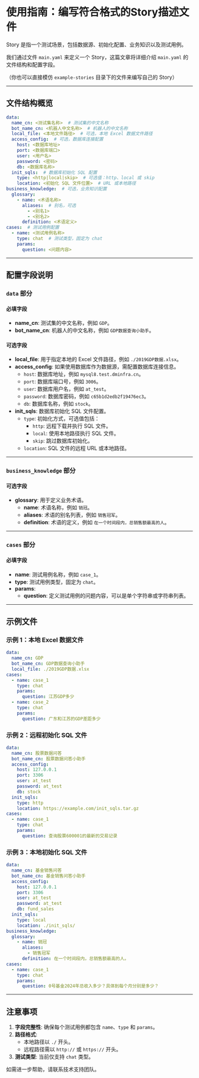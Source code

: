 # 使用指南：编写符合格式的Story描述文件

Story 是指一个测试场景，包括数据源、初始化配置、业务知识以及测试用例。

我们通过文件 `main.yaml` 来定义一个 Story，这篇文章将详细介绍 `main.yaml` 的文件结构和配置字段。

（你也可以直接模仿 `example-stories` 目录下的文件来编写自己的 Story）

---

## 文件结构概览

```yaml
data:
  name_cn: <测试集名称>  # 测试集的中文名称
  bot_name_cn: <机器人中文名称>  # 机器人的中文名称
  local_file: <本地文件路径>  # 可选，本地 Excel 数据文件路径
  access_config:  # 可选，数据库连接配置
    host: <数据库地址>
    port: <数据库端口>
    user: <用户名>
    password: <密码>
    db: <数据库名称>
  init_sqls:  # 数据库初始化 SQL 配置
    type: <http|local|skip>  # 可选值：http、local 或 skip
    location: <初始化 SQL 文件位置>  # URL 或本地路径
business_knowledge:  # 可选，业务知识配置
  glossary:
    - name: <术语名称>
      aliases:  # 别名，可选
        - <别名1>
        - <别名2>
      definition: <术语定义>
cases:  # 测试用例配置
  - name: <测试用例名称>
    type: chat  # 测试类型，固定为 chat
    params:
      question: <问题内容>
```

---

## 配置字段说明

### `data` 部分
#### 必填字段
- **name_cn**: 测试集的中文名称，例如 `GDP`。
- **bot_name_cn**: 机器人的中文名称，例如 `GDP数据查询小助手`。

#### 可选字段
- **local_file**: 用于指定本地的 Excel 文件路径，例如 `./2019GDP数据.xlsx`。
- **access_config**: 如果使用数据库作为数据源，需配置数据库连接信息。
  - `host`: 数据库地址，例如 `mysql8.test.dminfra.cn`。
  - `port`: 数据库端口号，例如 `3006`。
  - `user`: 数据库用户名，例如 `at_test`。
  - `password`: 数据库密码，例如 `c65b1d2edb2f19476ec3`。
  - `db`: 数据库名称，例如 `stock`。
- **init_sqls**: 数据库初始化 SQL 文件配置。
  - `type`: 初始化方式，可选值包括：
    - `http`: 远程下载并执行 SQL 文件。
    - `local`: 使用本地路径执行 SQL 文件。
    - `skip`: 跳过数据库初始化。
  - `location`: SQL 文件的远程 URL 或本地路径。

---

### `business_knowledge` 部分
#### 可选字段
- **glossary**: 用于定义业务术语。
  - **name**: 术语名称，例如 `销冠`。
  - **aliases**: 术语的别名列表，例如 `销售冠军`。
  - **definition**: 术语的定义，例如 `在一个时间段内，总销售额最高的人`。

---

### `cases` 部分
#### 必填字段
- **name**: 测试用例名称，例如 `case_1`。
- **type**: 测试用例类型，固定为 `chat`。
- **params**:
  - **question**: 定义测试用例的问题内容，可以是单个字符串或字符串列表。

---

## 示例文件

### 示例 1：本地 Excel 数据文件
```yaml
data:
  name_cn: GDP
  bot_name_cn: GDP数据查询小助手
  local_file: ./2019GDP数据.xlsx
cases:
  - name: case_1
    type: chat
    params:
      question: 江苏GDP多少
  - name: case_2
    type: chat
    params:
      question: 广东和江苏的GDP差距多少
```

### 示例 2：远程初始化 SQL 文件
```yaml
data:
  name_cn: 股票数据问答
  bot_name_cn: 股票数据问答小助手
  access_config:
    host: 127.0.0.1
    port: 3306
    user: at_test
    password: at_test
    db: stock
  init_sqls:
    type: http
    location: https://example.com/init_sqls.tar.gz
cases:
  - name: case_1
    type: chat
    params:
      question: 查询股票600001的最新的交易记录
```

### 示例 3：本地初始化 SQL 文件
```yaml
data:
  name_cn: 基金销售问答
  bot_name_cn: 基金销售问答小助手
  access_config:
    host: 127.0.0.1
    port: 3306
    user: at_test
    password: at_test
    db: fund_sales
  init_sqls:
    type: local
    location: ./init_sqls/
business_knowledge:
  glossary:
    - name: 销冠
      aliases:
        - 销售冠军
      definition: 在一个时间段内，总销售额最高的人。
cases:
  - name: case_1
    type: chat
    params:
      question: 0号基金2024年总收入多少？具体到每个月分别是多少？
```

---

## 注意事项
1. **字段完整性**: 确保每个测试用例都包含 `name`、`type` 和 `params`。
2. **路径格式**:
   - 本地路径以 `./` 开头。
   - 远程路径需以 `http://` 或 `https://` 开头。
3. **测试类型**: 当前仅支持 `chat` 类型。

如需进一步帮助，请联系技术支持团队。
